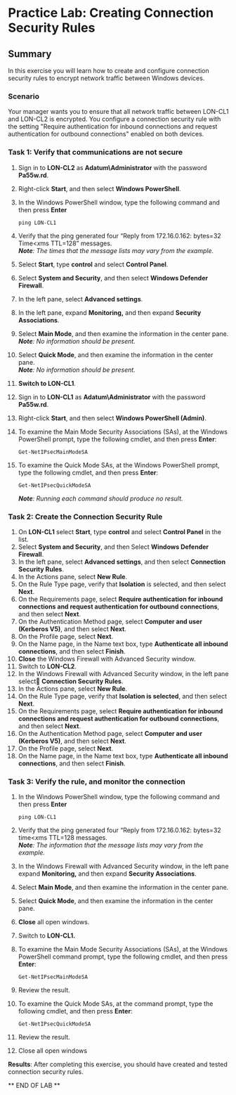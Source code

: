 # Practice Lab: Creating Connection Security Rules

## Summary
In this exercise you will learn how to create and configure connection security rules to encrypt network traffic between Windows devices.

### Scenario
Your manager wants you to ensure that all network traffic between LON-CL1 and LON-CL2 is encrypted. You configure a connection security rule with the setting "Require authentication for inbound connections and request authentication for outbound connections" enabled on both devices. 

### Task 1: Verify that communications are not secure ###
1.  Sign in to **LON-CL2** as **Adatum\\Administrator** with the password **Pa55w.rd**.
2.  Right-click **Start**, and then select **Windows PowerShell**.
3.  In the Windows PowerShell window, type the following command and then press **Enter**
    ```
    ping LON-CL1
    ```

4.  Verify that the ping generated four “Reply from 172.16.0.162: bytes=32
    Time<*x*ms TTL=128” messages.   
    _**Note**: The times that the message lists may vary from the example._
5.  Select **Start**, type **control** and select **Control Panel**.
6.  Select **System and Security**, and then select **Windows Defender Firewall**.
7.  In the left pane, select **Advanced settings**.
8.  In the left pane, expand **Monitoring,** and then expand **Security
    Associations**.
9.  Select **Main Mode**, and then examine the information in the center pane.   
    _**Note**: No information should be present._
10. Select **Quick Mode**, and then examine the information in the center pane.  
    _**Note**: No information should be present._
11. **Switch to LON-CL1**.
12. Sign in to **LON-CL1** as **Adatum\\Administrator** with the password **Pa55w.rd**.
13. Right-click **Start**, and then select **Windows PowerShell (Admin)**.
14. To examine the Main Mode Security Associations (SAs), at the Windows
    PowerShell prompt, type the following cmdlet, and then press **Enter**:
    ```
    Get-NetIPsecMainModeSA
    ```    
15. To examine the Quick Mode SAs, at the Windows PowerShell prompt, type the
    following cmdlet, and then press **Enter**:
    ```
    Get-NetIPsecQuickModeSA
    ```

     _**Note**: Running each command should produce no result._

### Task 2: Create the Connection Security Rule
1.  On **LON-CL1** select **Start**, type **control** and select **Control Panel** in the list.  
2.  Select **System and Security**, and then Select **Windows Defender Firewall**.  
3.  In the left pane, select **Advanced settings**, and then select **Connection
    Security Rules**.  
4.  In the Actions pane, select **New Rule**.
5.  On the Rule Type page, verify that **Isolation** is selected, and then select
    **Next**.
6.  On the Requirements page, select **Require authentication for inbound
    connections and request authentication for outbound connections**, and then
    select **Next**.
7.  On the Authentication Method page, select **Computer and user (Kerberos
    V5)**, and then select **Next**.
8.  On the Profile page, select **Next**.
9.  On the Name page, in the Name text box, type **Authenticate all inbound
    connections**, and then select **Finish**.
10. **Close** the Windows Firewall with Advanced Security window.
11. Switch to **LON-CL2**.
12. In the Windows Firewall with Advanced Security window, in the left pane select    **Connection Security Rules**.
13. In the Actions pane, select **New Rule**.
14. On the Rule Type page, verify that **Isolation is selected**, and then select
    **Next**.
15. On the Requirements page, select **Require authentication for inbound
    connections and request authentication for outbound connections**, and then
    select **Next**.
16. On the Authentication Method page, select **Computer and user (Kerberos
    V5)**, and then select **Next**.
17. On the Profile page, select **Next**.
18. On the Name page, in the Name text box, type **Authenticate all inbound
    connections**, and then select **Finish**.

### Task 3: Verify the rule, and monitor the connection ###
1.  In the Windows PowerShell window, type the following command and then press **Enter**
    ```
    ping LON-CL1
    ```

2.  Verify that the ping generated four “Reply from 172.16.0.162: bytes=32 time<*x*ms TTL=128 messages.  
    _**Note**: The information that the message lists may vary from the example._
3.  In the Windows Firewall with Advanced Security window, in the left pane expand **Monitoring,** and then expand **Security Associations**.
4.  Select **Main Mode**, and then examine the information in the center pane.
5.  Select **Quick Mode**, and then examine the information in the center pane.
6.  **Close** all open windows.
7.  Switch to **LON-CL1.**
8.  To examine the Main Mode Security Associations (SAs), at the Windows
    PowerShell command prompt, type the following cmdlet, and then press **Enter**:
    ```
    Get-NetIPsecMainModeSA
    ```

9.  Review the result.
10. To examine the Quick Mode SAs, at the command prompt, type the following
    cmdlet, and then press **Enter**:
    ```
    Get-NetIPsecQuickModeSA
    ```

11. Review the result.
12. Close all open windows

**Results**: After completing this exercise, you should have created and tested connection security rules.

** END OF LAB **